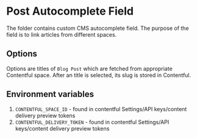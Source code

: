 # Post Autocomplete Field

The folder contains custom CMS autocomplete field. The purpose of the field is to link articles from different spaces.

## Options

Options are titles of `Blog Post` which are fetched from appropriate Contentful space. After an title is selected, its slug is stored in Contentful.

## Environment variables

1. `CONTENTFUL_SPACE_ID` - found in contentful Settings/API keys/content delivery preview tokens
2. `CONTENTFUL_DELIVERY_TOKEN` - found in contentful Settings/API keys/content delivery preview tokens
